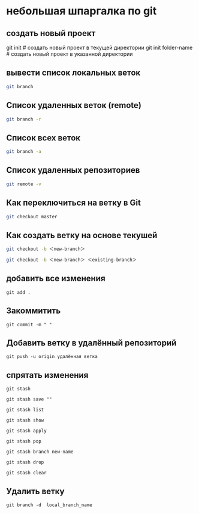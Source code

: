 # небольшая шпаргалка по git

##  создать новый проект

git init             # создать новый проект в текущей директории
git init folder-name # создать новый проект в указанной директории

## вывести список локальных веток

```bash
git branch
```
## Список удаленных веток (remote) 

```bash
git branch -r
```
## Список всех веток

```bash
git branch -a
```

## Cписок удаленных репозиториев

```bash
git remote -v

```


## Как переключиться на ветку в Git

```bash
git checkout master

```

## Как создать ветку на основе текушей 

```bash
git checkout -b ＜new-branch＞

git checkout -b ＜new-branch＞ ＜existing-branch＞


```

## добавить все изменения

```
git add .

```

## Закоммитить 

```
git commit -m " "

```

##  Добавить ветку в удалённый репозиторий

```
git push -u origin удалённая ветка

```

## спрятать изменения 

```
git stash

git stash save ""

git stash list

git stash show

git stash apply

git stash pop

git stash branch new-name

git stash drop

git stash clear

```

## Удалить ветку

```
git branch -d  local_branch_name
```
